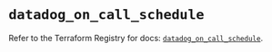 # `datadog_on_call_schedule`

Refer to the Terraform Registry for docs: [`datadog_on_call_schedule`](https://registry.terraform.io/providers/datadog/datadog/3.75.0/docs/resources/on_call_schedule).
